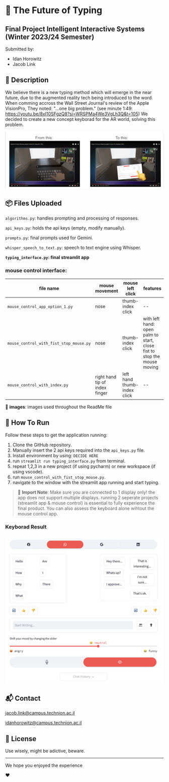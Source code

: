 # 🚀 The Future of Typing

## Final Project Intelligent Interactive Systems (Winter 2023/24 Semester)

Submitted by:
- Idan Horowitz
- Jacob Link

## 📝 Description
We believe there is a new typing method which will emerge in the near future, due to the augmented reality tech being introduced to the word. 
When comming accross the Wall Street Journal's review of the Apple VisionPro,
They noted: "...one big problem." (see minute 1:49: https://youtu.be/8xI10SFgzQ8?si=WRSPMa4We3VgLh3Q&t=105) 
We decided to create a new concept keyborad for the AR world, solving this problem.

![system on wsj](images/vis_in_wsj_review.png)

## 📦 Files Uploaded 

`algorithms.py`: handles prompting and processing of responses.

`api_keys.py`: holds the api keys (empty, modify manually).

`prompts.py`: final prompts used for Gemini.

`whisper_speech_to_text.py`: speech to text engine using Whisper.

**`typing_interface.py`: final streamlit app**

### mouse control interface:
|file name|mouse movement|mouse left click|features
|--|--|--|--
|`mouse_control_app_option_1.py`|nose|thumb-index click|--
|`mouse_control_with_fist_stop_mouse.py`|nose|thumb-index click|with left hand: open palm to start, close fist to stop the mouse moving
|`mouse_control_with_index.py`|right hand tip of index finger|left hand thumb-index click|--

📁 **images**: images used throughout the ReadMe file

## 🏃 How To Run
Follow these steps to get the application running: 
1. Clone the GitHub repository.
2. Manually insert the 2 api keys required into the `api_keys.py` file.
3. Install environment by using: `DECIDE HERE`
4. run `streamlit run typing_interface.py` from terminal.
5. repeat 1,2,3 in a new project (if using pycharm) or new workspace (if using vscode).
6. run `mouse_control_with_fist_stop_mouse.py`.
7. navigate to the window with the streamlit app running and start typing.
   
> 🔔 **Import Note**:
> Make sure you are connected to 1 display only! the app does not support multiple displays.
> running 2 seperate projects (streamlit app & mouse control) is essential to fully experience the final product. You can also assess the keyboard alone wihtout the mouse control app.

### Keyborad Result
![result](images/keyboard_result.png)

## 📬 Contact

jacob.link@campus.technion.ac.il

idanhorowitz@campus.technion.ac.il

## 📃 License

Use wisely, might be adictive, beware.

----------

We hope you enjoyed the experience

❤️ 
